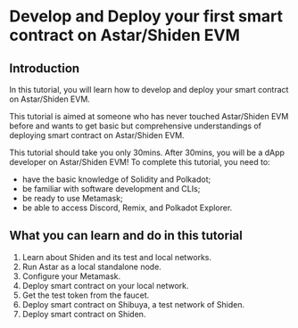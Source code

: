 # Develop and Deploy your first smart contract on Astar/Shiden EVM

## Introduction

In this tutorial, you will learn how to develop and deploy your smart contract on Astar/Shiden EVM.

This tutorial is aimed at someone who has never touched Astar/Shiden EVM before and wants to get basic but comprehensive understandings of deploying smart contract on Astar/Shiden EVM.

This tutorial should take you only 30mins. After 30mins, you will be a dApp developer on Astar/Shiden EVM! To complete this tutorial, you need to:

- have the basic knowledge of Solidity and Polkadot;
- be familiar with software development and CLIs;
- be ready to use Metamask;
- be able to access Discord, Remix, and Polkadot Explorer.

## What you can learn and do in this tutorial

1. Learn about Shiden and its test and local networks.
2. Run Astar as a local standalone node.
3. Configure your Metamask.
4. Deploy smart contract on your local network.
5. Get the test token from the faucet.
6. Deploy smart contract on Shibuya, a test network of Shiden.
7. Deploy smart contract on Shiden.
